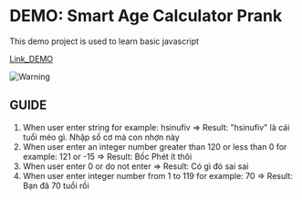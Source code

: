 # DEMO: Smart Age Calculator Prank

This demo project is used to learn basic javascript

[Link_DEMO](https://khangnekk.github.io/SmartAgeCalc/)

![Warning](https://st.depositphotos.com/1575949/4850/v/450/depositphotos_48506501-stock-illustration-prank-red-stamp-text.jpg)

## GUIDE

1. When user enter string 
	for example: hsinufiv
	=> Result: "hsinufiv"  là cái tuổi méo gì. Nhập số cơ mà con nhợn này
2. When user enter an integer number greater than 120 or less than 0
	for example: 121 or -15
	=> Result: Bốc Phét ít thôi
3. When user enter 0 or do not enter 
	=> Result: Có gì đó sai sai
4. When user enter integer number from 1 to 119
	for example: 70
	=> Result: Bạn đã 70 tuổi rồi